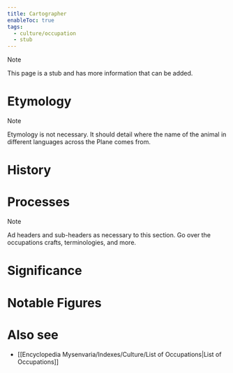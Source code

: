 ```yaml
---
title: Cartographer
enableToc: true
tags:
  - culture/occupation
  - stub
---
```


> [!note]
> This page is a stub and has more information that can be added.

# Etymology

> [!note]
> Etymology is not necessary. It should detail where the name of the animal in different languages across the Plane comes from.


# History

# Processes

> [!note]
> Ad headers and sub-headers as necessary to this section. Go over the occupations crafts, terminologies, and more.


# Significance

# Notable Figures

# Also see
- [[Encyclopedia Mysenvaria/Indexes/Culture/List of Occupations|List of Occupations]]
